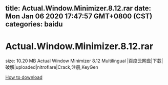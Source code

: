 
title: Actual.Window.Minimizer.8.12.rar
date: Mon Jan 06 2020 17:47:57 GMT+0800 (CST)    
categories: baidu
---

# Actual.Window.Minimizer.8.12.rar
size: 10.20 MB
 Actual Window Minimizer 8.12 Multilingual |百度云网盘|下载|破解|uploaded|nitroflare|Crack,注册,KeyGen
 

[How to download](https://bpcam.bemobtrk.com/go/2ceec3aa-1ca2-46d6-b9ff-aaa5c184517c?jno=3088)